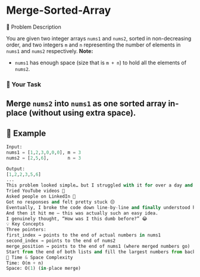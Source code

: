 # Merge-Sorted-Array

📌 Problem Description

You are given two integer arrays `nums1` and `nums2`, sorted in non-decreasing order, and two integers `m` and `n` representing the number of elements in `nums1` and `nums2` respectively.
**Note:**  
- `nums1` has enough space (size that is `m + n`) to hold all the elements of `nums2`.
### 🔧 Your Task
Merge `nums2` into `nums1` as one sorted array **in-place** (without using extra space).
---
## 🧪 Example
```python
Input:
nums1 = [1,2,3,0,0,0], m = 3  
nums2 = [2,5,6],       n = 3

Output:
[1,2,2,3,5,6]
...
This problem looked simple… but I struggled with it for over a day and a half.
Tried YouTube videos 🎥
Asked people on LinkedIn 📩
Got no responses and felt pretty stuck 😔
Eventually, I broke the code down line-by-line and finally understood how to merge from the end using three pointers.
And then it hit me — this was actually such an easy idea.
I genuinely thought, “How was I this dumb before?” 😂
💡 Key Concepts
Three pointers:
first_index → points to the end of actual numbers in nums1
second_index → points to the end of nums2
merge_position → points to the end of nums1 (where merged numbers go)
Start from the end of both lists and fill the largest numbers from back to front.
🔄 Time & Space Complexity
Time: O(m + n)
Space: O(1) (in-place merge)
